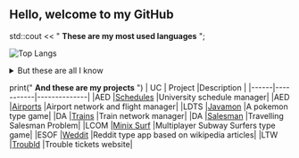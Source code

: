 ## Hello, welcome to my GitHub

std::cout << " **These are my most used languages** ";

![Top Langs](https://github-readme-stats.vercel.app/api/top-langs/?username=Ruben38Esteves&theme=tokyonight&exclude_repo=Project-LCOM-MinixSurfers)

<details>
  <summary> But these are all I know </summary>
    <br>
    <img src="https://upload.wikimedia.org/wikipedia/commons/thumb/1/18/ISO_C%2B%2B_Logo.svg/1822px-ISO_C%2B%2B_Logo.svg.png" height="40" title="C++"> &nbsp;&nbsp;
    <img src="https://logowiki.net/uploads/logo/j/java-14.svg" width="30" height="40" title="Java"> &nbsp;&nbsp;
    <img src="https://upload.wikimedia.org/wikipedia/commons/7/7e/Dart-logo.png" height="40" title="Dart"> &nbsp;&nbsp;
    <img src="https://upload.wikimedia.org/wikipedia/commons/1/19/C_Logo.png" width="36" height="40" title="C"> &nbsp;&nbsp;
    <img src="https://raw.githubusercontent.com/learnbr/python/master/logo.png" width="40" height="40" title="Python"> &nbsp;&nbsp;
    <img src="https://upload.wikimedia.org/wikipedia/commons/thumb/9/97/Sqlite-square-icon.svg/1200px-Sqlite-square-icon.svg.png" width="40" height="40" title="SQLite"> &nbsp;&nbsp;
    <img src="https://cdn-icons-png.flaticon.com/512/919/919830.png" width="40" height="40" title="PHP"> &nbsp;&nbsp;
    <img src="https://cdn-icons-png.flaticon.com/512/919/919828.png" width="40" height="40" title="JavaScript"> &nbsp;&nbsp;
</details>


print(" **And these are my projects** ")
| UC   | Project   |Description   |
|------|-----------|--------------|
|AED   |[Schedules](https://github.com/Ruben38Esteves/ProjetoAEDSchedule)  |University schedule manager|
|AED   |[Airports](https://github.com/Ruben38Esteves/ProjetoAED-TransportesAereos)   |Airport network and flight manager|
|LDTS  |[Javamon](https://github.com/Ruben38Esteves/Project-LDTS-Pokemon)    |A pokemon type game|
|DA    |[Trains](https://github.com/Ruben38Esteves/Project-DA-Trains)     |Train network manager|
|DA    |[Salesman](https://github.com/Ruben38Esteves/Project-DA-TSP)   |Travelling Salesman Problem|
|LCOM  |[Minix Surf](https://github.com/Ruben38Esteves/Project-LCOM-MinixSurfers) |Multiplayer Subway Surfers type game|
|ESOF  |[Weddit](https://github.com/Ruben38Esteves/Project-ESOF-Weddit)     |Reddit type app based on wikipedia articles|
|LTW   |[Troubld](https://github.com/Ruben38Esteves/Project-LTW-Troubld)    |Trouble tickets website|
